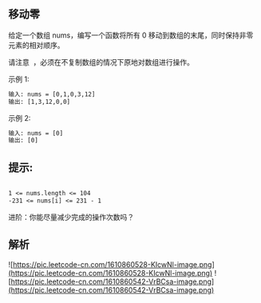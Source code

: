 ## 移动零

给定一个数组 nums，编写一个函数将所有 0 移动到数组的末尾，同时保持非零元素的相对顺序。

请注意  ，必须在不复制数组的情况下原地对数组进行操作。



示例 1:

```txt
输入: nums = [0,1,0,3,12]
输出: [1,3,12,0,0]
```

示例 2:

```txt
输入: nums = [0]
输出: [0]
```



## 提示:

```txt

1 <= nums.length <= 104
-231 <= nums[i] <= 231 - 1

```

进阶：你能尽量减少完成的操作次数吗？


## 解析
![https://pic.leetcode-cn.com/1610860528-KIcwNl-image.png](https://pic.leetcode-cn.com/1610860528-KIcwNl-image.png)
![https://pic.leetcode-cn.com/1610860542-VrBCsa-image.png](https://pic.leetcode-cn.com/1610860542-VrBCsa-image.png)